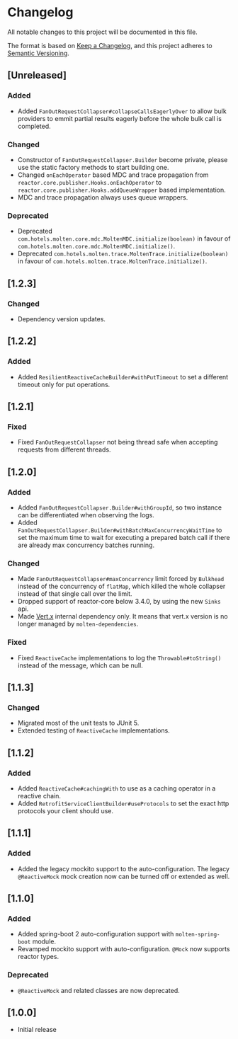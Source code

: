 # Changelog
All notable changes to this project will be documented in this file.

The format is based on [Keep a Changelog](https://keepachangelog.com/en/1.0.0/),
and this project adheres to [Semantic Versioning](https://semver.org/spec/v2.0.0.html).

## [Unreleased]
### Added
- Added `FanOutRequestCollapser#collapseCallsEagerlyOver` to allow bulk providers to emmit partial results eagerly before the whole bulk call is completed.
### Changed
- Constructor of `FanOutRequestCollapser.Builder` become private, please use the static factory methods to start building one.
- Changed `onEachOperator` based MDC and trace propagation from `reactor.core.publisher.Hooks.onEachOperator` to `reactor.core.publisher.Hooks.addQueueWrapper` based implementation.
- MDC and trace propagation always uses queue wrappers.
### Deprecated
- Deprecated `com.hotels.molten.core.mdc.MoltenMDC.initialize(boolean)` in favour of `com.hotels.molten.core.mdc.MoltenMDC.initialize()`.
- Deprecated `com.hotels.molten.trace.MoltenTrace.initialize(boolean)` in favour of `com.hotels.molten.trace.MoltenTrace.initialize()`.

## [1.2.3]
### Changed
- Dependency version updates.

## [1.2.2]
### Added
- Added `ResilientReactiveCacheBuilder#withPutTimeout` to set a different timeout only for put operations.

## [1.2.1]
### Fixed
- Fixed `FanOutRequestCollapser` not being thread safe when accepting requests from different threads.

## [1.2.0]
### Added
- Added `FanOutRequestCollapser.Builder#withGroupId`, so two instance can be differentiated when observing the logs.
- Added `FanOutRequestCollapser.Builder#withBatchMaxConcurrencyWaitTime` to set the maximum time to wait for executing
  a prepared batch call if there are already max concurrency batches running.
### Changed
- Made `FanOutRequestCollapser#maxConcurrency` limit forced by `Bulkhead` instead of the concurrency of `flatMap`,
  which killed the whole collapser instead of that single call over the limit.
- Dropped support of reactor-core below 3.4.0, by using the new `Sinks` api.
- Made [Vert.x](https://vertx.io/) internal dependency only. It means that vert.x version is no longer managed by `molten-dependencies`.
### Fixed
- Fixed `ReactiveCache` implementations to log the `Throwable#toString()` instead of the message, which can be null.

## [1.1.3]
### Changed
- Migrated most of the unit tests to JUnit 5.
- Extended testing of `ReactiveCache` implementations.

## [1.1.2]
### Added
- Added `ReactiveCache#cachingWith` to use as a caching operator in a reactive chain.
- Added `RetrofitServiceClientBuilder#useProtocols` to set the exact http protocols your client should use.

## [1.1.1]
### Added
- Added the legacy mockito support to the auto-configuration.
  The legacy `@ReactiveMock` mock creation now can be turned off or extended as well.

## [1.1.0]
### Added
- Added spring-boot 2 auto-configuration support with `molten-spring-boot` module.
- Revamped mockito support with auto-configuration. `@Mock` now supports reactor types.

### Deprecated
- `@ReactiveMock` and related classes are now deprecated.

## [1.0.0]
- Initial release
